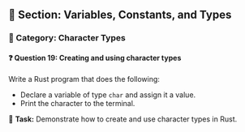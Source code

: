 ## 📘 Section: Variables, Constants, and Types  
### 🔹 Category: Character Types  
#### ❓ Question 19: Creating and using character types

Write a Rust program that does the following:

- Declare a variable of type `char` and assign it a value.
- Print the character to the terminal.

🔧 **Task:** Demonstrate how to create and use character types in Rust.
